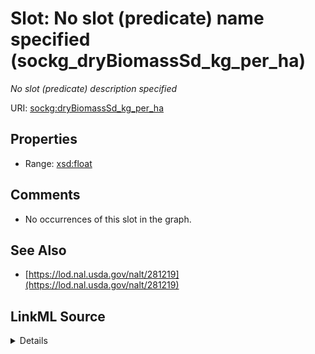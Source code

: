 

# Slot: No slot (predicate) name specified (sockg_dryBiomassSd_kg_per_ha)


_No slot (predicate) description specified_







URI: [sockg:dryBiomassSd_kg_per_ha](https://idir.uta.edu/sockg-ontology/docs/dryBiomassSd_kg_per_ha)



<!-- no inheritance hierarchy -->








## Properties

* Range: [xsd:float](http://www.w3.org/2001/XMLSchema#float)





## Comments

* No occurrences of this slot in the graph.

## See Also

* [https://lod.nal.usda.gov/nalt/281219](https://lod.nal.usda.gov/nalt/281219)



## LinkML Source

<details>

```yaml
name: sockg_dryBiomassSd_kg_per_ha
description: No slot (predicate) description specified
title: No slot (predicate) name specified
comments:
- No occurrences of this slot in the graph.
from_schema: soc-kg
see_also:
- https://lod.nal.usda.gov/nalt/281219
rank: 1000
domain: sockg_HarvestFraction
slot_uri: sockg:dryBiomassSd_kg_per_ha
alias: sockg_dryBiomassSd_kg_per_ha
range: float

```
</details>